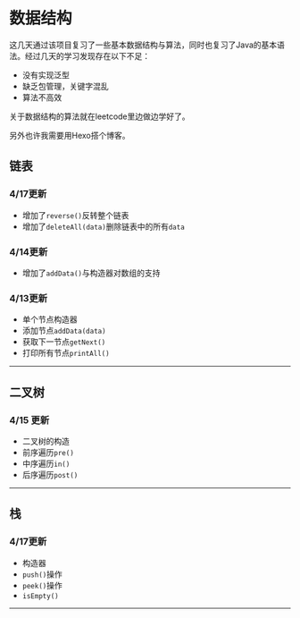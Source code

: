# 数据结构

这几天通过该项目复习了一些基本数据结构与算法，同时也复习了Java的基本语法。经过几天的学习发现存在以下不足：

+ 没有实现泛型
+ 缺乏包管理，关键字混乱
+ 算法不高效
  
关于数据结构的算法就在leetcode里边做边学好了。

另外也许我需要用Hexo搭个博客。

## 链表

### 4/17更新

+ 增加了`reverse()`反转整个链表
+ 增加了`deleteAll(data)`删除链表中的所有`data`

### 4/14更新

+ 增加了`addData()`与构造器对数组的支持

### 4/13更新

+ 单个节点构造器
+ 添加节点`addData(data)`
+ 获取下一节点`getNext()`
+ 打印所有节点`printAll()`

---

## 二叉树

### 4/15 更新

+ 二叉树的构造
+ 前序遍历`pre()`
+ 中序遍历`in()`
+ 后序遍历`post()`

---

## 栈

### 4/17更新

+ 构造器
+ `push()`操作
+ `peek()`操作
+ `isEmpty()`

---

